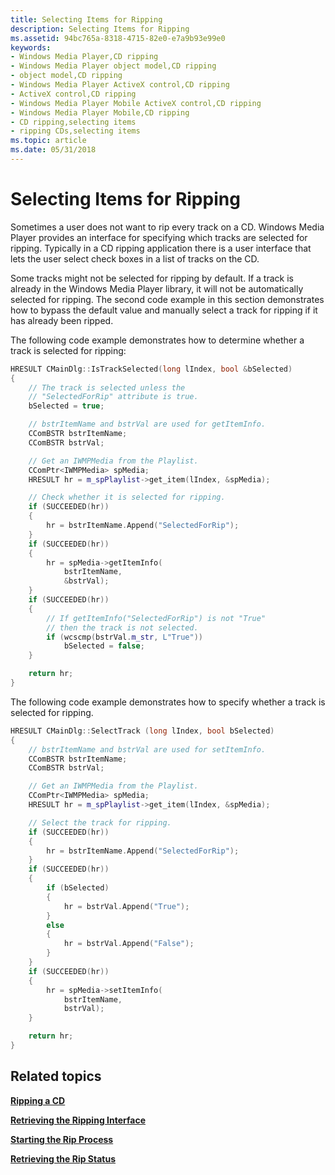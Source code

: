 ```yaml
---
title: Selecting Items for Ripping
description: Selecting Items for Ripping
ms.assetid: 94bc765a-8318-4715-82e0-e7a9b93e99e0
keywords:
- Windows Media Player,CD ripping
- Windows Media Player object model,CD ripping
- object model,CD ripping
- Windows Media Player ActiveX control,CD ripping
- ActiveX control,CD ripping
- Windows Media Player Mobile ActiveX control,CD ripping
- Windows Media Player Mobile,CD ripping
- CD ripping,selecting items
- ripping CDs,selecting items
ms.topic: article
ms.date: 05/31/2018
---
```


# Selecting Items for Ripping

Sometimes a user does not want to rip every track on a CD. Windows Media Player provides an interface for specifying which tracks are selected for ripping. Typically in a CD ripping application there is a user interface that lets the user select check boxes in a list of tracks on the CD.

Some tracks might not be selected for ripping by default. If a track is already in the Windows Media Player library, it will not be automatically selected for ripping. The second code example in this section demonstrates how to bypass the default value and manually select a track for ripping if it has already been ripped.

The following code example demonstrates how to determine whether a track is selected for ripping:


```C++
HRESULT CMainDlg::IsTrackSelected(long lIndex, bool &bSelected)
{
    // The track is selected unless the
    // "SelectedForRip" attribute is true.
    bSelected = true;

    // bstrItemName and bstrVal are used for getItemInfo.
    CComBSTR bstrItemName;
    CComBSTR bstrVal;

    // Get an IWMPMedia from the Playlist.
    CComPtr<IWMPMedia> spMedia;
    HRESULT hr = m_spPlaylist->get_item(lIndex, &spMedia);

    // Check whether it is selected for ripping.
    if (SUCCEEDED(hr))
    {
        hr = bstrItemName.Append("SelectedForRip");
    }
    if (SUCCEEDED(hr))
    {
        hr = spMedia->getItemInfo(
            bstrItemName,
            &bstrVal);
    }
    if (SUCCEEDED(hr))
    {
        // If getItemInfo("SelectedForRip") is not "True"
        // then the track is not selected.
        if (wcscmp(bstrVal.m_str, L"True"))
            bSelected = false;
    }

    return hr;
}

```



The following code example demonstrates how to specify whether a track is selected for ripping.


```C++
HRESULT CMainDlg::SelectTrack (long lIndex, bool bSelected)
{
    // bstrItemName and bstrVal are used for setItemInfo.
    CComBSTR bstrItemName;
    CComBSTR bstrVal;

    // Get an IWMPMedia from the Playlist.
    CComPtr<IWMPMedia> spMedia;
    HRESULT hr = m_spPlaylist->get_item(lIndex, &spMedia);

    // Select the track for ripping.
    if (SUCCEEDED(hr))
    {
        hr = bstrItemName.Append("SelectedForRip");
    }
    if (SUCCEEDED(hr))
    {
        if (bSelected)
        {
            hr = bstrVal.Append("True");
        }
        else
        {
            hr = bstrVal.Append("False");
        }
    }
    if (SUCCEEDED(hr))
    {
        hr = spMedia->setItemInfo(
            bstrItemName,
            bstrVal);
    }

    return hr;
}

```



## Related topics

<dl> <dt>

[**Ripping a CD**](ripping-a-cd.md)
</dt> <dt>

[**Retrieving the Ripping Interface**](retrieving-the-ripping-interface.md)
</dt> <dt>

[**Starting the Rip Process**](starting-the-rip-process.md)
</dt> <dt>

[**Retrieving the Rip Status**](retrieving-the-rip-status.md)
</dt> </dl>

 

 




